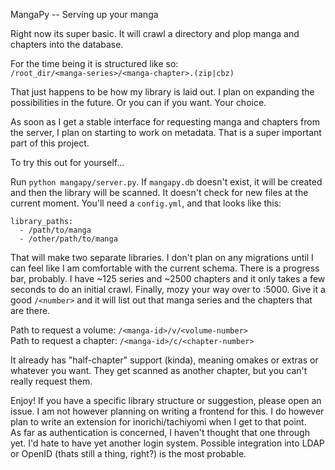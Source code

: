 MangaPy -- Serving up your manga

Right now its super basic. It will crawl a directory and plop manga and chapters into the database.

For the time being it is structured like so:  
`/root_dir/<manga-series>/<manga-chapter>.(zip|cbz)`

That just happens to be how my library is laid out. I plan on expanding the possibilities in the future. Or you can if you want. Your choice.

As soon as I get a stable interface for requesting manga and chapters from the server, I plan on starting to work on metadata. That is a super important part of this project.

To try this out for yourself...

Run `python mangapy/server.py`. If `mangapy.db` doesn't exist, it will be created and then the library will be scanned. It doesn't check for new files at the current moment. You'll need a `config.yml`, and that looks like this:
```
library_paths:
  - /path/to/manga
  - /other/path/to/manga
```

That will make two separate libraries.  I don't plan on any migrations until I can feel like I am comfortable with the current schema.  There is a progress bar, probably. I have ~125 series and ~2500 chapters and it only takes a few seconds to do an initial crawl.  Finally, mozy your way over to <your-url>:5000. Give it a good `/<number>` and it will list out that manga series and the chapters that are there.

Path to request a volume: `/<manga-id>/v/<volume-number>`  
Path to request a chapter: `/<manga-id>/c/<chapter-number>`

It already has "half-chapter" support (kinda), meaning omakes or extras or whatever you want.  They get scanned as another chapter, but you can't really request them. 

Enjoy! If you have a specific library structure or suggestion, please open an issue. I am not however planning on writing a frontend for this. I do however plan to write an extension for inorichi/tachiyomi when I get to that point.  
As far as authentication is concerned, I haven't thought that one through yet. I'd hate to have yet another login system. Possible integration into LDAP or OpenID (thats still a thing, right?) is the most probable.
